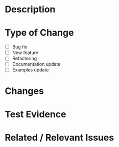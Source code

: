 # Description

<!-- Provide a brief summary of the changes -->

# Type of Change

<!-- Select one or more -->

- [ ] Bug fix
- [ ] New feature
- [ ] Refactoring
- [ ] Documentation update
- [ ] Examples update

# Changes

<!-- Bullet points of key changes made in this PR -->

# Test Evidence

<!-- How have these changes been tested? Include screenshots, logs, or test commands -->

# Related / Relevant Issues

<!-- Link to issues, tickets, or discussions this PR addresses -->
